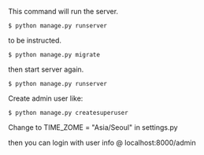 This command will run the server.
```
$ python manage.py runserver
```

to be instructed.
```
$ python manage.py migrate
```

then start server again.
```
$ python manage.py runserver
```

Create admin user like:
```
$ python manage.py createsuperuser
```

Change to TIME_ZOME = "Asia/Seoul" in settings.py

then you can login with user info @ localhost:8000/admin